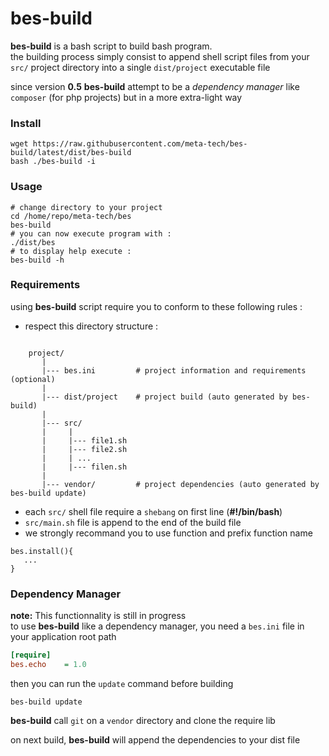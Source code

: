 bes-build
=========

**bes-build** is a bash script to build bash program.  
the building process simply consist to append shell script files from your `src/` project directory 
into a single `dist/project` executable file


since version **0.5** **bes-build** attempt to be a *dependency manager* like `composer` (for php projects) but in a more extra-light way


### Install

```
wget https://raw.githubusercontent.com/meta-tech/bes-build/latest/dist/bes-build
bash ./bes-build -i
```

### Usage

```shell
# change directory to your project
cd /home/repo/meta-tech/bes
bes-build
# you can now execute program with : 
./dist/bes
# to display help execute :
bes-build -h 
```

### Requirements

using **bes-build** script require you to conform to these following rules :

* respect this directory structure :
```pre

    project/
       |
       |--- bes.ini         # project information and requirements (optional)
       |
       |--- dist/project    # project build (auto generated by bes-build)
       |
       |--- src/
       |     |
       |     |--- file1.sh
       |     |--- file2.sh
       |     | ...
       |     |--- filen.sh
       |
       |--- vendor/         # project dependencies (auto generated by bes-build update)
```
* each `src/` shell file require a `shebang` on first line (**#!/bin/bash**)
* `src/main.sh` file is append to the end of the build file
* we strongly recommand you to use function and prefix function name
```shell
bes.install(){
   ...
}
```

### Dependency Manager

**note:** This functionnality is still in progress  
to use **bes-build** like a dependency manager, you need a `bes.ini` file in your application root path

```ini  
[require]
bes.echo    = 1.0
```
 
then you can run the `update` command before building

```shell
bes-build update
```

**bes-build** call `git` on a `vendor` directory and clone the require lib

on next build, **bes-build**  will append the dependencies to your dist file


